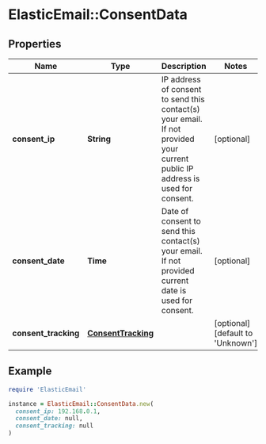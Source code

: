 # ElasticEmail::ConsentData

## Properties

| Name | Type | Description | Notes |
| ---- | ---- | ----------- | ----- |
| **consent_ip** | **String** | IP address of consent to send this contact(s) your email. If not provided your current public IP address is used for consent. | [optional] |
| **consent_date** | **Time** | Date of consent to send this contact(s) your email. If not provided current date is used for consent. | [optional] |
| **consent_tracking** | [**ConsentTracking**](ConsentTracking.md) |  | [optional][default to &#39;Unknown&#39;] |

## Example

```ruby
require 'ElasticEmail'

instance = ElasticEmail::ConsentData.new(
  consent_ip: 192.168.0.1,
  consent_date: null,
  consent_tracking: null
)
```

